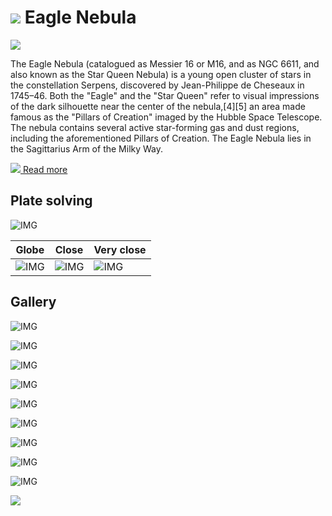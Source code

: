 # ![](..//Imaging//Common/pyl-tiny.png) Eagle Nebula
![](..//Imaging//HD/Eagle_Nebula+00+co.jpg)

The Eagle Nebula (catalogued as Messier 16 or M16, and as NGC 6611, and also known as the Star Queen Nebula) is a young open cluster of stars in the constellation Serpens, discovered by Jean-Philippe de Cheseaux in 1745–46. Both the "Eagle" and the "Star Queen" refer to visual impressions of the dark silhouette near the center of the nebula,[4][5] an area made famous as the "Pillars of Creation" imaged by the Hubble Space Telescope. The nebula contains several active star-forming gas and dust regions, including the aforementioned Pillars of Creation. The Eagle Nebula lies in the Sagittarius Arm of the Milky Way.

[![](..//Imaging//Common/Wikipedia.png) Read more](https://en.wikipedia.org/wiki/Eagle_Nebula)
## Plate solving 


![IMG](..//Imaging//HD/Eagle_Nebula_Annotated.jpg)


| Globe | Close | Very close |
| ----- | ----- | ----- |
|![IMG](..//Imaging//HD/Eagle_Nebula_Globe.jpg) |![IMG](..//Imaging//HD/Eagle_Nebula_Close.jpg) |![IMG](..//Imaging//HD/Eagle_Nebula_Closer.jpg) |

## Gallery
![IMG](..//Imaging//HD/Eagle_Nebula+00+co.jpg) 

![IMG](..//Imaging//HD/Eagle_Nebula+01+co.jpg) 

![IMG](..//Imaging//HD/Eagle_Nebula+02+co.jpg) 

![IMG](..//Imaging//HD/Eagle_Nebula+03+co.jpg) 

![IMG](..//Imaging//HD/Eagle_Nebula+04+co.jpg) 

![IMG](..//Imaging//HD/Eagle_Nebula+05+co.jpg) 

![IMG](..//Imaging//HD/Eagle_Nebula+06+co.jpg) 

![IMG](..//Imaging//HD/Eagle_Nebula+07+co.jpg) 

![IMG](..//Imaging//HD/Eagle_Nebula+08+co.jpg) 

![](..//Imaging//HD/Eagle_Nebula+00+bg.jpg)
